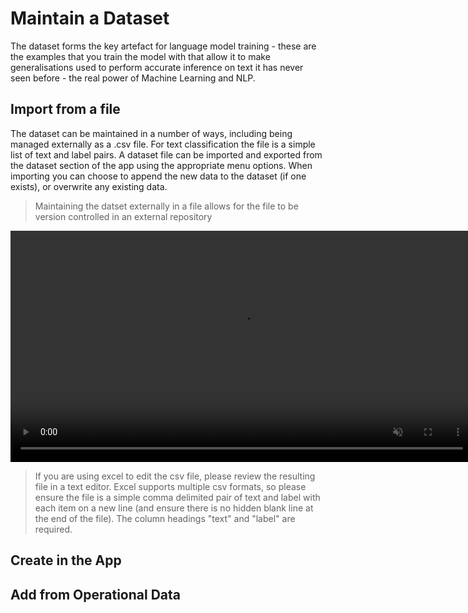 # Maintain a Dataset
The dataset forms the key artefact for language model training - these are the examples that you train the model with that allow it to make generalisations used to perform accurate inference on text it has never seen before - the real power of Machine Learning and NLP.  

## Import from a file
The dataset can be maintained in a number of ways, including being managed externally as a .csv file. For text classification the file is a simple list of text and label pairs. A dataset file can be imported and exported from the dataset section of the app using the appropriate menu options. When importing you can choose to append the new data to the dataset (if one exists), or overwrite any existing data. 

>Maintaining the datset externally in a file allows for the file to be version controlled in an external repository

<video autoplay muted loop width="740" controls>
  <source src="../video/import-dataset.mp4" type="video/mp4"/>
  Your browser does not support the video tag.
</video>

>If you are using excel to edit the csv file, please review the resulting file in a text editor. Excel supports multiple csv formats, so please ensure the file is a simple comma delimited pair of text and label with each item on a new line (and ensure there is no hidden blank line at the end of the file). The column headings "text" and "label" are required.

## Create in the App

## Add from Operational Data
